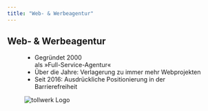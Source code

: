 ```yaml
---
title: "Web- & Werbeagentur"
---
```

## Web- & Werbeagentur

<figure class="side-by-side">
<figcaption>

- Gegründet 2000<br/>als »Full-Service-Agentur«
- Über die Jahre: Verlagerung zu immer mehr Webprojekten
- Seit 2016: Ausdrückliche Positionierung in der Barrierefreiheit

</figcaption>
<div class="a11yance">

![tollwerk Logo](images/tollwerk.svg)

</div>
</figure>
